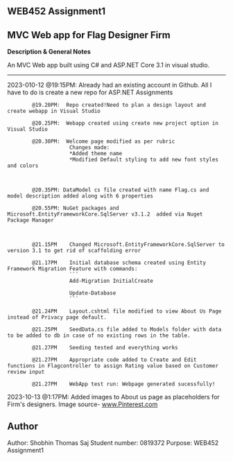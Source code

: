 ﻿## WEB452 Assignment1

## MVC Web app for Flag Designer Firm

**Description & General Notes**

An MVC Web app built using C# and ASP.NET Core 3.1 in visual studio.
*********************************************************************************************************************************************************
2023-010-12  @19:15PM:  Already had an existing account in Github. All I have to do is create a new repo for ASP.NET Assignments
			
			@19.20PM:  Repo created!Need to plan a design layout and create webapp in Visual Studio
			
			@20.25PM:  Webapp created using create new project option in Visual Studio
		    
			@20.30PM:  Welcome page modified as per rubric
						Changes made:
						*Added theme name
						*Modified Default styling to add new font styles and colors
						
			
            
			@20.35PM: DataModel cs file created with name Flag.cs and model description added along with 6 properties

			@20.55PM: NuGet packages and Microsoft.EntityFrameworkCore.SqlServer v3.1.2  added via Nuget Package Manager
						
						
			
			@21.15PM    Changed Microsoft.EntityFrameworkCore.SqlServer to version 3.1 to get rid of scaffolding error
			
			@21.17PM    Initial database schema created using Entity Framework Migration Feature with commands:
						```
						Add-Migration InitialCreate
						
						Update-Database
						```
			
			@21.24PM	Layout.cshtml file modified to view About Us Page instead of Privacy page default.
			
			@21.25PM	SeedData.cs file added to Models folder with data to be added to db in case of no existing rows in the table.
			
			@21.27PM 	Seeding tested and everything works
			
			@21.27PM 	Appropriate code added to Create and Edit functions in Flagcontroller to assign Rating value based on Customer review input
			
			@21.27PM 	WebApp test run: Webpage generated sucessfully!

2023-10-13  @1:17PM:	Added images to About us page as placeholders for Firm's designers. Image source- www.Pinterest.com

## Author

Author: Shobhin Thomas Saj
Student number: 0819372
Purpose: WEB452 Assignment1
